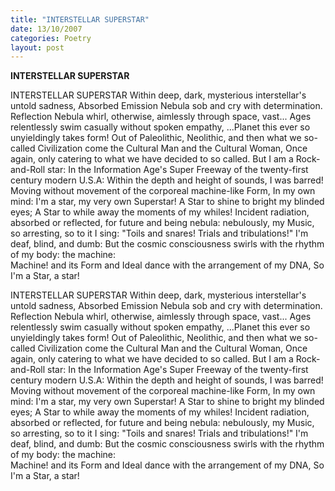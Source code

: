 ```yaml
---
title: "INTERSTELLAR SUPERSTAR"
date: 13/10/2007
categories: Poetry
layout: post
---
```


**INTERSTELLAR SUPERSTAR**

INTERSTELLAR SUPERSTAR
Within deep, dark, mysterious interstellar's untold sadness,
Absorbed Emission Nebula sob and cry with determination.
Reflection Nebula whirl, otherwise, aimlessly through space, vast...
   Ages relentlessly swim casually without spoken empathy,
   ...Planet this ever so unyieldingly takes form!
Out of Paleolithic, Neolithic, and then what we so-called Civilization
come the Cultural Man and the Cultural Woman,
Once again, only catering to what we have decided to so called.
But I am a Rock-and-Roll star: In the Information Age's Super Freeway of the twenty-first century modern U.S.A:  Within the depth and height of sounds, I was barred!  Moving without movement of the corporeal machine-like Form,
   In my own mind: I'm a star, my very own Superstar!
A Star to shine to bright my blinded eyes; A Star to while away the moments of my whiles!
Incident radiation, absorbed or reflected, for future and being nebula: nebulously, my Music, so arresting, so to it I sing:
   "Toils and snares! Trials and tribulations!"
I'm deaf, blind, and dumb:
But the cosmic consciousness swirls with the rhythm
of my body: the machine:                       
                                    Machine!
and its Form and Ideal dance with the arrangement of my DNA,
   So I'm a Star, a star!

INTERSTELLAR SUPERSTAR
Within deep, dark, mysterious interstellar's untold sadness,
Absorbed Emission Nebula sob and cry with determination.
Reflection Nebula whirl, otherwise, aimlessly through space, vast...
   Ages relentlessly swim casually without spoken empathy,
   ...Planet this ever so unyieldingly takes form!
Out of Paleolithic, Neolithic, and then what we so-called Civilization
come the Cultural Man and the Cultural Woman,
Once again, only catering to what we have decided to so called.
But I am a Rock-and-Roll star: In the Information Age's Super Freeway of the twenty-first century modern U.S.A:  Within the depth and height of sounds, I was barred!  Moving without movement of the corporeal machine-like Form,
   In my own mind: I'm a star, my very own Superstar!
A Star to shine to bright my blinded eyes; A Star to while away the moments of my whiles!
Incident radiation, absorbed or reflected, for future and being nebula: nebulously, my Music, so arresting, so to it I sing:
   "Toils and snares! Trials and tribulations!"
I'm deaf, blind, and dumb:
But the cosmic consciousness swirls with the rhythm
of my body: the machine:                       
                                    Machine!
and its Form and Ideal dance with the arrangement of my DNA,
   So I'm a Star, a star!
